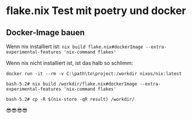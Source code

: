 # flake.nix Test mit poetry und docker
## Docker-Image bauen
Wenn nix installiert ist:
``nix build flake.nix#dockerImage --extra-experimental-features 'nix-command flakes'``

Wenn nix nicht installiert ist, ist das halb so schlimm: 

``docker run -it --rm -v C:\path\to\project:/workdir nixos/nix:latest``

``bash-5.2# nix build /workdir/flake.nix#dockerImage --extra-experimental-features 'nix-command flakes'``

``bash-5.2# cp -R $(nix-store -qR result) /workdir/``

😎😎😎😎